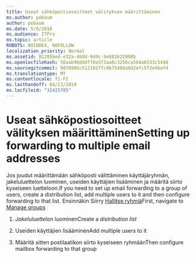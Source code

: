 ```yaml
---
title: Useat sähköpostiosoitteet välityksen määrittäminen
ms.author: pebaum
author: pebaum
ms.date: 5/8/2018
ms.audience: ITPro
ms.topic: article
ROBOTS: NOINDEX, NOFOLLOW
localization_priority: Normal
ms.assetid: 81205bed-e32a-468d-9d4c-9e881622908b
ms.openlocfilehash: 56aab96dddff0a5f3aa6c3256ca564a6533c5448
ms.sourcegitcommit: 9d78905c512192ffc4675468abd2efc5f2e4baf4
ms.translationtype: MT
ms.contentlocale: fi-FI
ms.lasthandoff: 04/23/2019
ms.locfileid: "32421705"
---
```

# <a name="setting-up-forwarding-to-multiple-email-addresses"></a><span data-ttu-id="43a1c-102">Useat sähköpostiosoitteet välityksen määrittäminen</span><span class="sxs-lookup"><span data-stu-id="43a1c-102">Setting up forwarding to multiple email addresses</span></span>

<span data-ttu-id="43a1c-103">Jos joudut määrittämään sähköposti välittäminen käyttäjäryhmän, jakeluluettelon luominen, useiden käyttäjien lisääminen ja määritä siirto kyseiseen luetteloon.</span><span class="sxs-lookup"><span data-stu-id="43a1c-103">If you need to set up email forwarding to a group of users, create a distribution list, add multiple users to it and then configure forwarding to that list.</span></span> <span data-ttu-id="43a1c-104">Ensinnäkin Siirry [Hallitse ryhmiä](https://portal.office.com/adminportal/home#/groups)</span><span class="sxs-lookup"><span data-stu-id="43a1c-104">First, navigate to [Manage groups](https://portal.office.com/adminportal/home#/groups)</span></span>
  
1. <span data-ttu-id="43a1c-105">*Jakeluluettelon* luominen</span><span class="sxs-lookup"><span data-stu-id="43a1c-105">Create a  *distribution list*</span></span> 
    
2. <span data-ttu-id="43a1c-106">Useiden käyttäjien lisääminen</span><span class="sxs-lookup"><span data-stu-id="43a1c-106">Add multiple users to it</span></span>
    
3. <span data-ttu-id="43a1c-107">Määritä sitten postilaatikon siirto kyseiseen ryhmään</span><span class="sxs-lookup"><span data-stu-id="43a1c-107">Then configure mailbox forwarding to that group</span></span>
    

